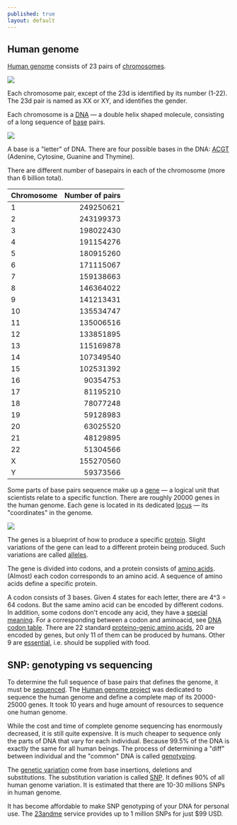 ```yaml
---
published: true
layout: default
---
```


## Human genome

[Human genome](http://en.wikipedia.org/wiki/Human_genome) consists of 23 pairs of [chromosomes](http://en.wikipedia.org/wiki/Chromosome).

![](http://upload.wikimedia.org/wikipedia/commons/thumb/b/b2/Karyotype.png/300px-Karyotype.png)

Each chromosome pair, except of the 23d is identified by its number (1-22). The 23d pair is named as XX or XY, and identifies the gender.

Each chromosome is a [DNA](http://en.wikipedia.org/wiki/Dna) &mdash; a double helix shaped molecule, consisting of a long sequence of [base](http://en.wikipedia.org/wiki/Nucleobase) pairs.

![](http://ghr.nlm.nih.gov/handbook/illustrations/dnastructure.jpg)

A base is a "letter" of DNA. There are four possible bases in the DNA: [ACGT](http://en.wikipedia.org/wiki/ACGT) (Adenine, Cytosine, Guanine and Thymine).

There are different number of basepairs in each of the chromosome (more than 6 billion total).

|Chromosome|Number of pairs|
|:---------|--------------:|
|1	|249250621|
|2	|243199373|
|3	|198022430|
|4	|191154276|
|5	|180915260|
|6	|171115067|
|7	|159138663|
|8	|146364022|
|9	|141213431|
|10	|135534747|
|11	|135006516|
|12	|133851895|
|13	|115169878|
|14	|107349540|
|15	|102531392|
|16	|90354753|
|17	|81195210|
|18	|78077248|
|19	|59128983|
|20	|63025520|
|21	|48129895|
|22	|51304566|
|X	|155270560|
|Y	|59373566|

Some parts of base pairs sequence make up a [gene](http://en.wikipedia.org/wiki/Gene) &mdash; a logical unit that scientists relate to a specific function. There are roughly 20000 genes in the human genome. Each gene is located in its dedicated [locus](http://en.wikipedia.org/wiki/Locus_(genetics)) &mdash; its "coordinates" in the genome.

![](http://upload.wikimedia.org/wikipedia/commons/thumb/0/07/Gene.png/300px-Gene.png)

The genes is a blueprint of how to produce a specific [protein](http://en.wikipedia.org/wiki/Protein). Slight variations of the gene can lead to a different protein being produced. Such variations are called [alleles](http://en.wikipedia.org/wiki/Allele).

The gene is divided into codons, and a protein consists of [amino acids](https://en.wikipedia.org/wiki/Amino_acid). (Almost) each codon corresponds to an amino acid. A sequence of amino acids define a specific protein.

A codon consists of 3 bases. Given 4 states for each letter, there are 4^3 = 64 codons. But the same amino acid can be encoded by different codons. In addition, some codons don't encode any acid, they have a [special meaning](http://en.wikipedia.org/wiki/Stop_codon). For a corresponding between a codon and aminoacid, see [DNA codon table](http://en.wikipedia.org/wiki/DNA_codon_table). There  are 22 standard [proteino-genic amino acids](http://en.wikipedia.org/wiki/Proteinogenic_amino_acid), 20 are encoded by genes, but only 11 of them can be produced by humans. Other 9 are [essential](http://en.wikipedia.org/wiki/Essential_amino_acid), i.e. should be supplied with food.

## SNP: genotyping vs sequencing

To determine the full sequence of base pairs that defines the genome, it must be [sequenced](http://en.wikipedia.org/wiki/DNA_sequencing). The [Human genome project](http://en.wikipedia.org/wiki/Human_Genome_Project) was dedicated to sequence the human genome and define a complete map of its 20000-25000 genes. It took 10 years and huge amount of resources to sequence one human genome. 

While the cost and time of complete genome sequencing has enormously decreased, it is still quite expensive. It is much cheaper to sequence only the parts of DNA that vary for each individual. Because 99.5% of the DNA is exactly the same for all human beings. The process of determining a "diff" between individual and the "common" DNA is called [genotyping](http://en.wikipedia.org/wiki/Genotyping).

The [genetic variation](http://en.wikipedia.org/wiki/Human_genetic_variation) come from base insertions, deletions and substitutions. The substitution variation is called [SNP](http://en.wikipedia.org/wiki/Single-nucleotide_polymorphism). It defines 90% of all human genome variation. It is estimated that there are 10-30 millions SNPs in human genome.

It has become affordable to make SNP genotyping of your DNA for personal use. The [23andme](http://en.wikipedia.org/wiki/23andMe) service provides up to 1 million SNPs for just $99 USD.
